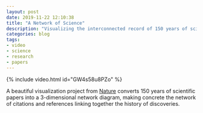 ```yaml
---
layout: post
date: 2019-11-22 12:10:38
title: "A Network of Science"
description: "Visualizing the interconnected record of 150 years of scientific research."
categories: blog
tags:
- video
- science
- research
- papers
---
```


{% include video.html id="GW4s58u8PZo" %}

A beautiful visualization project from [Nature](https://www.nature.com/ "Nature") converts 150 years of scientific papers into a 3-dimensional network diagram, making concrete the network of citations and references linking together the history of discoveries.
